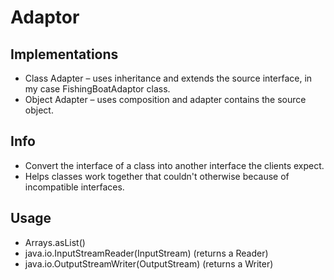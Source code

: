 # Adaptor

## Implementations

- Class Adapter – uses inheritance and extends
  the source interface, in my case FishingBoatAdaptor class.
- Object Adapter – uses composition and adapter contains the source object.

## Info

- Convert the interface of a class into another interface the clients expect.
- Helps classes work together that couldn't otherwise because of incompatible interfaces.

## Usage

- Arrays.asList()
- java.io.InputStreamReader(InputStream) (returns a Reader)
- java.io.OutputStreamWriter(OutputStream) (returns a Writer)